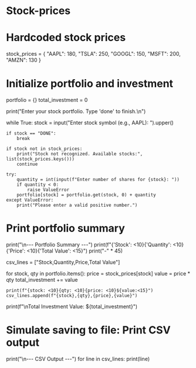 # Stock-prices
# Hardcoded stock prices
stock_prices = {
    "AAPL": 180,
    "TSLA": 250,
    "GOOGL": 150,
    "MSFT": 200,
    "AMZN": 130
}

# Initialize portfolio and investment
portfolio = {}
total_investment = 0

print("Enter your stock portfolio. Type 'done' to finish.\n")

while True:
    stock = input("Enter stock symbol (e.g., AAPL): ").upper()

    if stock == "DONE":
        break

    if stock not in stock_prices:
        print("Stock not recognized. Available stocks:", list(stock_prices.keys()))
        continue

    try:
        quantity = int(input(f"Enter number of shares for {stock}: "))
        if quantity < 0:
            raise ValueError
        portfolio[stock] = portfolio.get(stock, 0) + quantity
    except ValueError:
        print("Please enter a valid positive number.")

# Print portfolio summary
print("\n--- Portfolio Summary ---")
print(f"{'Stock': <10}{'Quantity': <10}{'Price': <10}{'Total Value': <15}")
print("-" * 45)

csv_lines = ["Stock,Quantity,Price,Total Value"]

for stock, qty in portfolio.items():
    price = stock_prices[stock]
    value = price * qty
    total_investment += value

    print(f"{stock: <10}{qty: <10}{price: <10}${value:<15}")
    csv_lines.append(f"{stock},{qty},{price},{value}")

print(f"\nTotal Investment Value: ${total_investment}")

# Simulate saving to file: Print CSV output
print("\n--- CSV Output ---")
for line in csv_lines:
    print(line)
